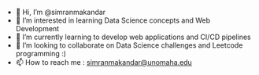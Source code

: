 - 👋 Hi, I’m @simranmakandar
- 👀 I’m interested in learning Data Science concepts and Web Development
- 🌱 I’m currently learning to develop web applications and CI/CD pipelines
- 💞️ I’m looking to collaborate on Data Science challenges and Leetcode programming :)
- 📫 How to reach me : simranmakandar@unomaha.edu

<!---
simranmakandar/simranmakandar is a ✨ special ✨ repository because its `README.md` (this file) appears on your GitHub profile.
You can click the Preview link to take a look at your changes.
--->
